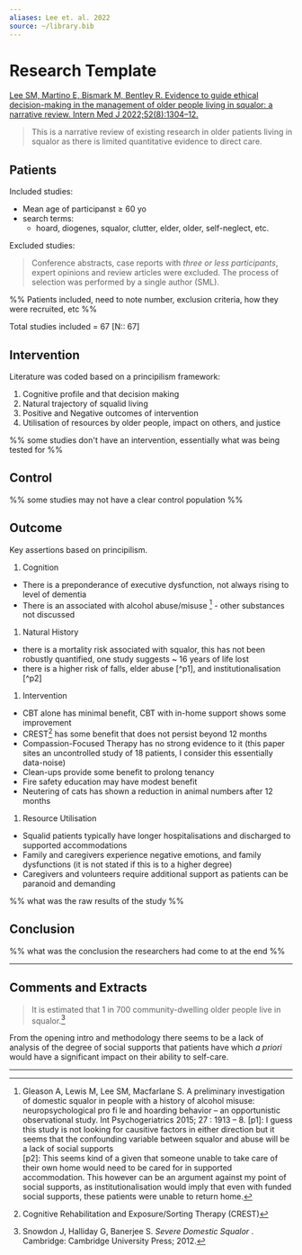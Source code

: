 ```yaml
---
aliases: Lee et. al. 2022
source: ~/library.bib
---
```


# Research Template 

[Lee SM, Martino E, Bismark M, Bentley R. Evidence to guide ethical decision-making in the management of older people living in squalor: a narrative review. Intern Med J 2022;52(8):1304–12.](https://pubmed.ncbi.nlm.nih.gov/35762169/)

> This is a narrative review of existing research in older patients living in squalor as there is limited quantitative evidence to direct care.

## Patients

Included studies:  
- Mean age of participanst &ge; 60 yo  
- search terms:
  - hoard, diogenes, squalor, clutter, elder, older, self-neglect, etc.

Excluded studies:
> Conference abstracts, case reports with *three or less participants*, expert opinions and review articles were excluded. The process of selection was performed by a single author (SML).

%% Patients included, need to note number, exclusion criteria, how they were recruited, etc %%  

Total studies included = 67 [N:: 67]

## Intervention 

Literature was coded based on a principilism framework:
1. Cognitive profile and that decision making 
2. Natural trajectory of squalid living 
3. Positive and Negative outcomes of intervention 
4. Utilisation of resources by older people, impact on others, and justice

%% some studies don't have an intervention, essentially what was being tested for %%

## Control  

%% some studies may not have a clear control population %%

## Outcome  

Key assertions based on principilism.
1. Cognition
  - There is a preponderance of executive dysfunction, not always rising to level of dementia  
  - There is an associated with alcohol abuse/misuse [^gleason2015] - other substances not discussed
1. Natural History 
  - there is a mortality risk associated with squalor, this has not been robustly quantified, one study suggests ~ 16 years of life lost 
  - there is a higher risk of falls, elder abuse [^p1], and institutionalisation [^p2] 
1. Intervention 
  - CBT alone has minimal benefit, CBT with in-home support shows some improvement  
  - CREST[^d1] has some benefit that does not persist beyond 12 months  
  - Compassion-Focused Therapy has no strong evidence to it (this paper sites an uncontrolled study of 18 patients, I consider this essentially data-noise)  
  - Clean-ups provide some benefit to prolong tenancy  
  - Fire safety education may have modest benefit  
  - Neutering of cats has shown a reduction in animal numbers after 12 months  
1. Resource Utilisation 
  - Squalid patients typically have longer hospitalisations and discharged to supported accommodations  
  - Family and caregivers experience negative emotions, and family dysfunctions  (it is not stated if this is to a higher degree)  
  - Caregivers and volunteers require additional support as patients can be paranoid and demanding  

%% what was the raw results of the study %%

## Conclusion  

%% what was the conclusion the researchers had come to at the end %%

***

## Comments and Extracts

> It is estimated that 1 in 700 community-dwelling older people live in squalor.[^sowdon2012]

From the opening intro and methodology there seems to be a lack of analysis of the degree of social supports that patients have which *a priori* would have a significant impact on their ability to self-care.

***

[^sowdon2012]: Snowdon J, Halliday G, Banerjee S. *Severe Domestic Squalor* . Cambridge: Cambridge University Press; 2012.  
[^gleason2015]: Gleason A, Lewis M, Lee SM, Macfarlane S. A preliminary investigation of domestic squalor in people with a history of alcohol misuse: neuropsychological pro fi le and hoarding behavior – an opportunistic observational study. Int Psychogeriatrics 2015; 27 : 1913 – 8.
[p1]: I guess this study is not looking for causitive factors in either direction but it seems that the confounding variable between squalor and abuse will be a lack of social supports  
[p2]: This seems kind of a given that someone unable to take care of their own home would need to be cared for in supported accommodation. This however can be an argument against my point of social supports, as institutionalisation would imply that even with funded social supports, these patients were unable to return home.
[^d1]: Cognitive Rehabilitation and Exposure/Sorting Therapy (CREST)
